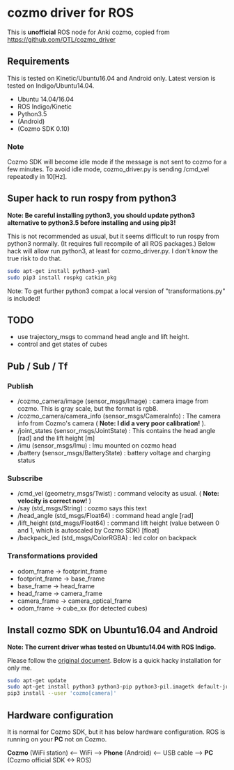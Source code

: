 # cozmo driver for ROS

This is **unofficial** ROS node for Anki cozmo, copied from https://github.com/OTL/cozmo_driver

## Requirements

This is tested on Kinetic/Ubuntu16.04 and Android only. Latest version is tested on Indigo/Ubuntu14.04.

 * Ubuntu 14.04/16.04
 * ROS Indigo/Kinetic
 * Python3.5
 * (Android)
 * (Cozmo SDK 0.10)

### Note

Cozmo SDK will become idle mode if the message is not sent to cozmo for a few minutes. To avoid idle mode, cozmo_driver.py is sending /cmd_vel repeatedly in 10[Hz].

## Super hack to run rospy from python3

**Note: Be careful installing python3, you should update python3 alternative to python3.5 before installing and using pip3!**

This is not recommended as usual, but it seems difficult to run rospy from python3 normally. (It requires full recompile of all ROS packages.)
Below hack will allow run python3, at least for cozmo_driver.py.
I don't know the true risk to do that.

```bash
sudo apt-get install python3-yaml
sudo pip3 install rospkg catkin_pkg
```

Note: To get further python3 compat a local version of "transformations.py" is included!

## TODO

* use trajectory_msgs to command head angle and lift height.
* control and get states of cubes

## Pub / Sub / Tf

### Publish

 * /cozmo_camera/image (sensor_msgs/Image) : camera image from cozmo. This is gray scale, but the format is rgb8.
 * /cozmo_camera/camera_info (sensor_msgs/CameraInfo) : The camera info from Cozmo's camera ( **Note: I did a very poor calibration!** ).
 * /joint_states (sensor_msgs/JointState) : This contains the head angle [rad] and the lift height [m]
 * /imu (sensor_msgs/Imu) : Imu mounted on cozmo head
 * /battery (sensor_msgs/BatteryState) : battery voltage and charging status

### Subscribe

 * /cmd_vel (geometry_msgs/Twist) : command velocity as usual. ( **Note: velocity is correct now!** )
 * /say (std_msgs/String) : cozmo says this text
 * /head_angle (std_msgs/Float64) : command head angle [rad]
 * /lift_height (std_msgs/Float64) : command lift height (value between 0 and 1, which is autoscaled by Cozmo SDK) [float]
 * /backpack_led (std_msgs/ColorRGBA) : led color on backpack

### Transformations provided

 * odom_frame -> footprint_frame
 * footprint_frame -> base_frame
 * base_frame -> head_frame
 * head_frame -> camera_frame
 * camera_frame -> camera_optical_frame
 * odom_frame -> cube_xx (for detected cubes)

## Install cozmo SDK on Ubuntu16.04 and Android

**Note: The current driver whas tested on Ubuntu14.04 with ROS Indigo.**

Please follow the [original document](http://cozmosdk.anki.com/docs/install-linux.html#install-linux). Below is a quick hacky installation for only me.

```bash
sudo apt-get update
sudo apt-get install python3 python3-pip python3-pil.imagetk default-jre adb
pip3 install --user 'cozmo[camera]'
```

## Hardware configuration

It is normal for Cozmo SDK, but it has below hardware configuration. ROS is running on your **PC** not on Cozmo.

**Cozmo** (WiFi station) <-- WiFi --> **Phone** (Android) <-- USB cable --> **PC** (Cozmo official SDK <-> ROS)
